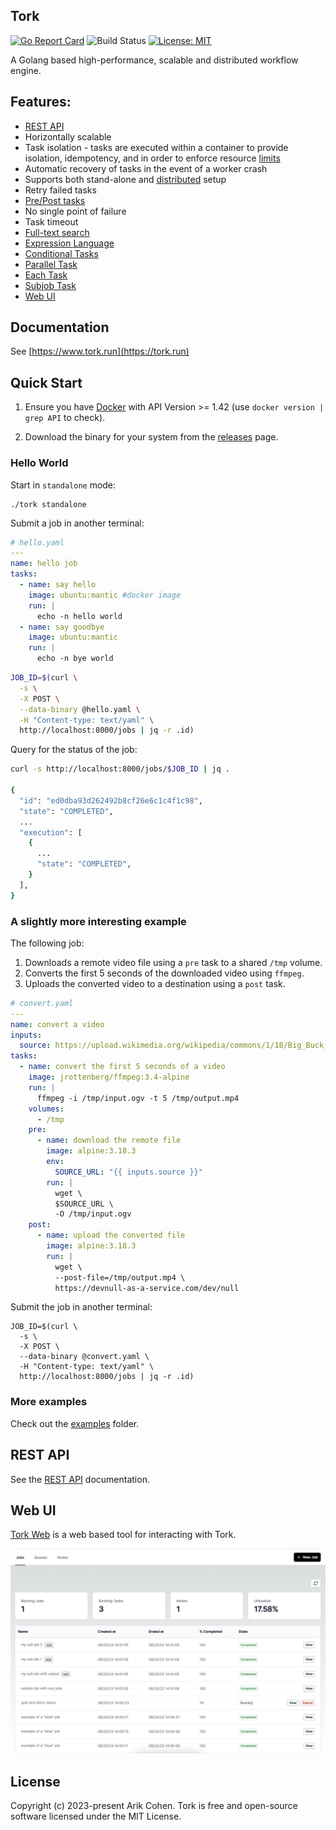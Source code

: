 ## Tork

[![Go Report Card](https://goreportcard.com/badge/github.com/runabol/tork)](https://goreportcard.com/report/github.com/runabol/tork)
![Build Status](https://github.com/runabol/tork/workflows/ci/badge.svg)
[![License: MIT](https://img.shields.io/badge/license-MIT-green.svg)](https://opensource.org/licenses/MIT)

A Golang based high-performance, scalable and distributed workflow engine.

## Features:

- [REST API](https://www.tork.run/rest)
- Horizontally scalable
- Task isolation - tasks are executed within a container to provide isolation, idempotency, and in order to enforce resource [limits](#limits)
- Automatic recovery of tasks in the event of a worker crash
- Supports both stand-alone and [distributed](https://www.tork.run/installation#running-in-a-distributed-mode) setup
- Retry failed tasks
- [Pre/Post tasks](https://www.tork.run/tasks#pre-post-tasks)
- No single point of failure
- Task timeout
- [Full-text search](https://www.tork.run/rest#list-jobs)
- [Expression Language](https://www.tork.run/tasks#expressions)
- [Conditional Tasks](https://www.tork.run/tasks#expressions)
- [Parallel Task](https://www.tork.run/tasks#parallel-task)
- [Each Task](https://www.tork.run/tasks#each-task)
- [Subjob Task](https://www.tork.run/tasks#sub-job-task)
- [Web UI](#web-ui)

## Documentation

See [https://www.tork.run](https://tork.run)

## Quick Start

1. Ensure you have [Docker](https://docs.docker.com/get-docker/) with API Version >= 1.42 (use `docker version | grep API` to check).

2. Download the binary for your system from the [releases](https://github.com/runabol/tork/releases/latest) page.

### Hello World

Start in `standalone` mode:

```
./tork standalone
```

Submit a job in another terminal:

```yaml
# hello.yaml
---
name: hello job
tasks:
  - name: say hello
    image: ubuntu:mantic #docker image
    run: |
      echo -n hello world
  - name: say goodbye
    image: ubuntu:mantic
    run: |
      echo -n bye world
```

```bash
JOB_ID=$(curl \
  -s \
  -X POST \
  --data-binary @hello.yaml \
  -H "Content-type: text/yaml" \
  http://localhost:8000/jobs | jq -r .id)
```

Query for the status of the job:

```bash
curl -s http://localhost:8000/jobs/$JOB_ID | jq .

{
  "id": "ed0dba93d262492b8cf26e6c1c4f1c98",
  "state": "COMPLETED",
  ...
  "execution": [
    {
      ...
      "state": "COMPLETED",
    }
  ],
}
```

### A slightly more interesting example

The following job:

1. Downloads a remote video file using a `pre` task to a shared `/tmp` volume.
2. Converts the first 5 seconds of the downloaded video using `ffmpeg`.
3. Uploads the converted video to a destination using a `post` task.

```yaml
# convert.yaml
---
name: convert a video
inputs:
  source: https://upload.wikimedia.org/wikipedia/commons/1/18/Big_Buck_Bunny_Trailer_1080p.ogv
tasks:
  - name: convert the first 5 seconds of a video
    image: jrottenberg/ffmpeg:3.4-alpine
    run: |
      ffmpeg -i /tmp/input.ogv -t 5 /tmp/output.mp4
    volumes:
      - /tmp
    pre:
      - name: download the remote file
        image: alpine:3.18.3
        env:
          SOURCE_URL: "{{ inputs.source }}"
        run: |
          wget \
          $SOURCE_URL \
          -O /tmp/input.ogv
    post:
      - name: upload the converted file
        image: alpine:3.18.3
        run: |
          wget \
          --post-file=/tmp/output.mp4 \
          https://devnull-as-a-service.com/dev/null
```

Submit the job in another terminal:

```
JOB_ID=$(curl \
  -s \
  -X POST \
  --data-binary @convert.yaml \
  -H "Content-type: text/yaml" \
  http://localhost:8000/jobs | jq -r .id)
```

### More examples

Check out the [examples](examples/) folder.

## REST API

See the [REST API](https://www.tork.run/rest) documentation.

## Web UI

[Tork Web](https://github.com/runabol/tork-web) is a web based tool for interacting with Tork.

!["Tork Web"](docs/tork-web-v2.png)

## License

Copyright (c) 2023-present Arik Cohen. Tork is free and open-source software licensed under the MIT License.
